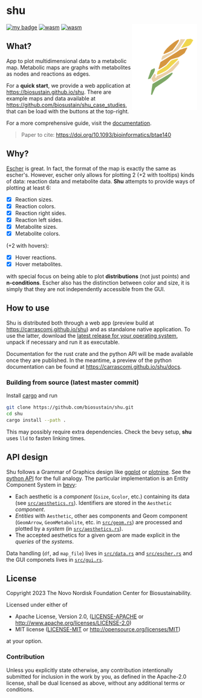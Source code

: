 # shu

<img align="right" width="172" height="228" src="./assets/logo.svg">

[![my badge](https://badgen.net/badge/docs/latest/blue?icon=book)](https://biosustain.github.io/shu/docs/index.html)
[![wasm](https://img.shields.io/github/deployments/biosustain/shu/github-pages)](https://biosustain.github.io/shu)
[![wasm](https://img.shields.io/crates/v/shu.svg)](https://crates.io/crates/shu)

## What?

App to plot multidimensional data to a metabolic map. Metabolic maps are graphs with metabolites
as nodes and reactions as edges.

For a **quick start**, we provide a web application at https://biosustain.github.io/shu. There
are example maps and data available at https://github.com/biosustain/shu_case_studies, that
can be load with the buttons at the top-right.

For a more comprehensive guide, visit the [documentation](https://biosustain.github.io/shu/docs/plotting.html).

> Paper to cite: https://doi.org/10.1093/bioinformatics/btae140

## Why?

[Escher](https://escher.github.io/#/) is great. In fact, the format
of the map is exactly the same as escher's. However, escher only allows for plotting 2 (+2 with tooltips)
kinds of data: reaction data and metabolite data. **Shu** attempts to provide ways of plotting at least
6:

- [x] Reaction sizes.
- [x] Reaction colors.
- [x] Reaction right sides.
- [x] Reaction left sides.
- [x] Metabolite sizes.
- [x] Metabolite colors.

(+2 with hovers):
- [x] Hover reactions.
- [x] Hover metabolites.

with special focus on being able to plot **distributions** (not just points) and **n-conditions**. Escher also has the
distinction between color and size, it is simply that they are not independently accessible from the GUI.

## How to use

Shu is distributed both through a web app (preview build at https://carrascomj.github.io/shu) and as standalone
native application. To use the latter, download the [latest release for your operating system](https://github.com/biosustain/shu/releases/latest), unpack if necessary and run it as executable.

Documentation for the rust crate and the python API will be made available once they are published. In the meantime, a preview
of the python documentation can be found at https://carrascomj.github.io/shu/docs.

### Building from source (latest master commit)

Install [cargo](https://doc.rust-lang.org/cargo/getting-started/installation.html) and run

```bash
git clone https://github.com/biosustain/shu.git
cd shu
cargo install --path .
```

This may possibly require extra dependencies. Check the bevy setup, **shu** uses `lld`
to fasten linking times.

## API design
 
Shu follows a Grammar of Graphics design like [ggplot](https://ggplot2.tidyverse.org/) or [plotnine](https://plotnine.readthedocs.io/en/stable/index.html).
See the [python API](ggshu/README.rst) for the full analogy. The particular implementation
is an Entity Component System in [bevy](https://bevyengine.org/):

* Each aesthetic is a *component* (`Gsize`, `Gcolor`, etc.) containing its data (see [`src/aesthetics.rs`](src/aesthetics.rs)). Identifiers are stored in the `Aesthetic` *component*.
* *Entities* with `Aesthetic`, other aes components and Geom component (`GeomArrow`, `GeomMetabolite`, etc. in [`src/geom.rs`](src/geom.rs)) are
processed and plotted by a *system* (in [`src/aesthetics.rs`](src/aesthetics.rs)).
* The accepted aesthetics for a given geom are made explicit in the *queries* of the *systems*.

Data handling (`df`, ad `map_file`) lives in [`src/data.rs`](src/data.rs) and
[`src/escher.rs`](src/escher.rs) and the GUI componets lives in [`src/gui.rs`](src/gui.rs).

## License

Copyright 2023 The Novo Nordisk Foundation Center for Biosustainability.

Licensed under either of

- Apache License, Version 2.0, ([LICENSE-APACHE](LICENSE-APACHE) or http://www.apache.org/licenses/LICENSE-2.0)
- MIT license ([LICENSE-MIT](LICENSE-MIT) or http://opensource.org/licenses/MIT)

at your option.

### Contribution

Unless you explicitly state otherwise, any contribution intentionally submitted
for inclusion in the work by you, as defined in the Apache-2.0 license, shall
be dual licensed as above, without any additional terms or conditions.
